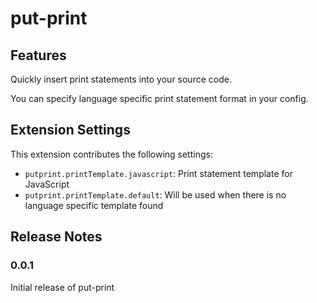 # put-print

## Features

Quickly insert print statements into your source code.

You can specify language specific print statement format in your config.

## Extension Settings

This extension contributes the following settings:

* `putprint.printTemplate.javascript`: Print statement template for JavaScript
* `putprint.printTemplate.default`: Will be used when there is no language specific template found

## Release Notes

### 0.0.1

Initial release of put-print

